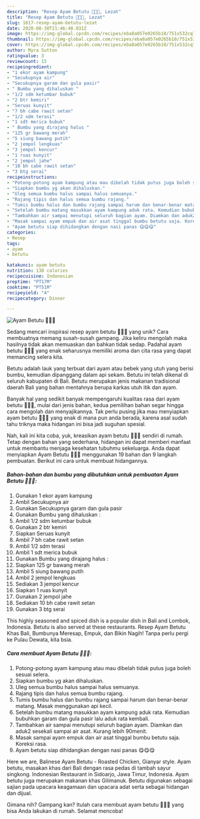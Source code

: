 ```yaml
---
description: "Resep Ayam Betutu 🐔🐔🐔, Lezat"
title: "Resep Ayam Betutu 🐔🐔🐔, Lezat"
slug: 1617-resep-ayam-betutu-lezat
date: 2020-08-30T21:46:48.031Z
image: https://img-global.cpcdn.com/recipes/eba8a057e0265b10/751x532cq70/ayam-betutu-🐔🐔🐔-foto-resep-utama.jpg
thumbnail: https://img-global.cpcdn.com/recipes/eba8a057e0265b10/751x532cq70/ayam-betutu-🐔🐔🐔-foto-resep-utama.jpg
cover: https://img-global.cpcdn.com/recipes/eba8a057e0265b10/751x532cq70/ayam-betutu-🐔🐔🐔-foto-resep-utama.jpg
author: Myra Sutton
ratingvalue: 3
reviewcount: 15
recipeingredient:
- "1 ekor ayam kampung"
- "Secukupnya air"
- "Secukupnya garam dan gula pasir"
- " Bumbu yang dihaluskan "
- "1/2 sdm ketumbar bubuk"
- "2 btr kemiri"
- "Seruas kunyit"
- "7 bh cabe rawit setan"
- "1/2 sdm terasi"
- "1 sdt merica bubuk"
- " Bumbu yang dirajang halus "
- "125 gr bawang merah"
- "5 siung bawang putih"
- "2 jempol lengkuas"
- "3 jempol kencur"
- "1 ruas kunyit"
- "2 jempol jahe"
- "10 bh cabe rawit setan"
- "3 btg serai"
recipeinstructions:
- "Potong-potong ayam kampung atau mau dibelah tidak putus juga boleh sesuai selera."
- "Siapkan bumbu yg akan dihaluskan."
- "Uleg semua bumbu halus sampai halus semuanya."
- "Rajang tipis dan halus semua bumbu rajang."
- "Tumis bumbu halus dan bumbu rajang sampai harum dan benar-benar matang. Masak menggunakan api kecil."
- "Setelah bumbu matang masukkan ayam kampung aduk rata. Kemudian bubuhkan garam dan gula pasir lalu aduk rata kembali."
- "Tambahkan air sampai menutupi seluruh bagian ayam. Diamkan dan aduk2 sesekali sampai air asat. Kurang lebih 90menit."
- "Masak sampai ayam empuk dan air asat tinggal bumbu betutu saja. Koreksi rasa."
- "Ayam betutu siap dihidangkan dengan nasi panas 😋😋😋"
categories:
- Resep
tags:
- ayam
- betutu

katakunci: ayam betutu 
nutrition: 138 calories
recipecuisine: Indonesian
preptime: "PT17M"
cooktime: "PT51M"
recipeyield: "4"
recipecategory: Dinner

---
```



![Ayam Betutu 🐔🐔🐔](https://img-global.cpcdn.com/recipes/eba8a057e0265b10/751x532cq70/ayam-betutu-🐔🐔🐔-foto-resep-utama.jpg)

Sedang mencari inspirasi resep ayam betutu 🐔🐔🐔 yang unik? Cara membuatnya memang susah-susah gampang. Jika keliru mengolah maka hasilnya tidak akan memuaskan dan bahkan tidak sedap. Padahal ayam betutu 🐔🐔🐔 yang enak seharusnya memiliki aroma dan cita rasa yang dapat memancing selera kita.

Betutu adalah lauk yang terbuat dari ayam atau bebek yang utuh yang berisi bumbu, kemudian dipanggang dalam api sekam. Betutu ini telah dikenal di seluruh kabupaten di Bali. Betutu merupakan jenis makanan tradisional daerah Bali yang bahan mentahnya berupa karkas utuh itik dan ayam.

Banyak hal yang sedikit banyak mempengaruhi kualitas rasa dari ayam betutu 🐔🐔🐔, mulai dari jenis bahan, kedua pemilihan bahan segar hingga cara mengolah dan menyajikannya. Tak perlu pusing jika mau menyiapkan ayam betutu 🐔🐔🐔 yang enak di mana pun anda berada, karena asal sudah tahu triknya maka hidangan ini bisa jadi suguhan spesial.


Nah, kali ini kita coba, yuk, kreasikan ayam betutu 🐔🐔🐔 sendiri di rumah. Tetap dengan bahan yang sederhana, hidangan ini dapat memberi manfaat untuk membantu menjaga kesehatan tubuhmu sekeluarga. Anda dapat menyiapkan Ayam Betutu 🐔🐔🐔 menggunakan 19 bahan dan 9 langkah pembuatan. Berikut ini cara untuk membuat hidangannya.

<!--inarticleads1-->

##### Bahan-bahan dan bumbu yang dibutuhkan untuk pembuatan Ayam Betutu 🐔🐔🐔:

1. Gunakan 1 ekor ayam kampung
1. Ambil Secukupnya air
1. Gunakan Secukupnya garam dan gula pasir
1. Gunakan  Bumbu yang dihaluskan :
1. Ambil 1/2 sdm ketumbar bubuk
1. Gunakan 2 btr kemiri
1. Siapkan Seruas kunyit
1. Ambil 7 bh cabe rawit setan
1. Ambil 1/2 sdm terasi
1. Ambil 1 sdt merica bubuk
1. Gunakan  Bumbu yang dirajang halus :
1. Siapkan 125 gr bawang merah
1. Ambil 5 siung bawang putih
1. Ambil 2 jempol lengkuas
1. Sediakan 3 jempol kencur
1. Siapkan 1 ruas kunyit
1. Gunakan 2 jempol jahe
1. Sediakan 10 bh cabe rawit setan
1. Gunakan 3 btg serai


This highly seasoned and spiced dish is a popular dish in Bali and Lombok, Indonesia. Betutu is also served at these restaurants. Resep Ayam Betutu Khas Bali, Bumbunya Meresap, Empuk, dan Bikin Nagih! Tanpa perlu pergi ke Pulau Dewata, kita bsia. 

<!--inarticleads2-->

##### Cara membuat Ayam Betutu 🐔🐔🐔:

1. Potong-potong ayam kampung atau mau dibelah tidak putus juga boleh sesuai selera.
1. Siapkan bumbu yg akan dihaluskan.
1. Uleg semua bumbu halus sampai halus semuanya.
1. Rajang tipis dan halus semua bumbu rajang.
1. Tumis bumbu halus dan bumbu rajang sampai harum dan benar-benar matang. Masak menggunakan api kecil.
1. Setelah bumbu matang masukkan ayam kampung aduk rata. Kemudian bubuhkan garam dan gula pasir lalu aduk rata kembali.
1. Tambahkan air sampai menutupi seluruh bagian ayam. Diamkan dan aduk2 sesekali sampai air asat. Kurang lebih 90menit.
1. Masak sampai ayam empuk dan air asat tinggal bumbu betutu saja. Koreksi rasa.
1. Ayam betutu siap dihidangkan dengan nasi panas 😋😋😋


Here we are, Balinese Ayam Betutu - Roasted Chicken, Gianyar style. Ayam betutu, masakan khas dari Bali dengan rasa pedas di tambah sayur singkong. Indonesian Restaurant in Sidoarjo, Jawa Timur, Indonesia. Ayam betutu juga merupakan makanan khas Gilimanuk. Betutu digunakan sebagai sajian pada upacara keagamaan dan upacara adat serta sebagai hidangan dan dijual. 

Gimana nih? Gampang kan? Itulah cara membuat ayam betutu 🐔🐔🐔 yang bisa Anda lakukan di rumah. Selamat mencoba!
